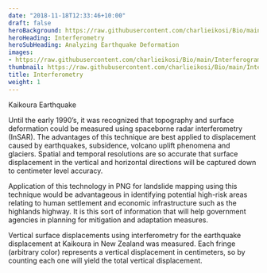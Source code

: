 ```yaml
---
date: "2018-11-18T12:33:46+10:00"
draft: false
heroBackground: https://raw.githubusercontent.com/charlieikosi/Bio/main/Interferogram.jpg
heroHeading: Interferometry
heroSubHeading: Analyzing Earthquake Deformation
images:
- https://raw.githubusercontent.com/charlieikosi/Bio/main/Interferogram.jpg
thumbnail: https://raw.githubusercontent.com/charlieikosi/Bio/main/Interferogram.jpg
title: Interferometry
weight: 1
---
```


Kaikoura Earthquake

Until the early 1990’s, it was recognized that topography and surface deformation could be measured using spaceborne radar interferometry (InSAR). The advantages of this technique are best applied to displacement caused by earthquakes, subsidence, volcano uplift phenomena and glaciers. Spatial and temporal resolutions are so accurate that surface displacement in the vertical and horizontal directions will be captured down to centimeter level accuracy.

Application of this technology in PNG for landslide mapping using this technique would be advantageous in identifying potential high-risk areas relating to human settlement and economic infrastructure such as the highlands highway. It is this sort of information that will help government agencies in planning for mitigation and adaptation measures.

Vertical surface displacements using interferometry for the earthquake displacement at Kaikoura in New Zealand was measured. Each fringe (arbitrary color) represents a vertical displacement in centimeters, so by counting each one will yield the total vertical displacement.